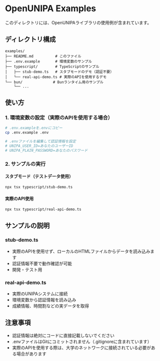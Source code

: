 # OpenUNIPA Examples

このディレクトリには、OpenUNIPAライブラリの使用例が含まれています。

## ディレクトリ構成

```
examples/
├── README.md          # このファイル
├── .env.example       # 環境変数のサンプル
├── typescript/        # TypeScriptのサンプル
│   ├── stub-demo.ts   # スタブモードのデモ（認証不要）
│   └── real-api-demo.ts # 実際のAPIを使用するデモ
└── bun/              # Bunランタイム用のサンプル
    └── ...
```

## 使い方

### 1. 環境変数の設定（実際のAPIを使用する場合）

```bash
# .env.exampleを.envにコピー
cp .env.example .env

# .envファイルを編集して認証情報を設定
# UNIPA_USER_ID=あなたのユーザーID
# UNIPA_PLAIN_PASSWORD=あなたのパスワード
```

### 2. サンプルの実行

#### スタブモード（テストデータ使用）
```bash
npx tsx typescript/stub-demo.ts
```

#### 実際のAPI使用
```bash
npx tsx typescript/real-api-demo.ts
```

## サンプルの説明

### stub-demo.ts
- 実際のAPIを使用せず、ローカルのHTMLファイルからデータを読み込みます
- 認証情報不要で動作確認が可能
- 開発・テスト用

### real-api-demo.ts
- 実際のUNIPAシステムに接続
- 環境変数から認証情報を読み込み
- 成績情報、時間割などの実データを取得

## 注意事項

- 認証情報は絶対にコードに直接記載しないでください
- .envファイルはGitにコミットされません（.gitignoreに含まれています）
- 実際のAPIを使用する際は、大学のネットワークに接続されている必要がある場合があります